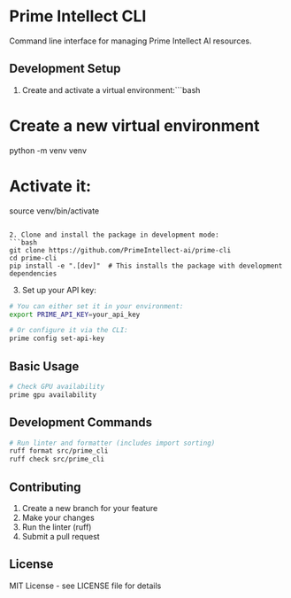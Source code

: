 # Prime Intellect CLI

Command line interface for managing Prime Intellect AI resources.

## Development Setup

1. Create and activate a virtual environment:```bash
# Create a new virtual environment
python -m venv venv

# Activate it:
source venv/bin/activate
```

2. Clone and install the package in development mode:
```bash
git clone https://github.com/PrimeIntellect-ai/prime-cli
cd prime-cli
pip install -e ".[dev]"  # This installs the package with development dependencies
```

3. Set up your API key:
```bash
# You can either set it in your environment:
export PRIME_API_KEY=your_api_key

# Or configure it via the CLI:
prime config set-api-key
```

## Basic Usage

```bash
# Check GPU availability
prime gpu availability
```

## Development Commands

```bash
# Run linter and formatter (includes import sorting)
ruff format src/prime_cli
ruff check src/prime_cli
```

## Contributing

1. Create a new branch for your feature
2. Make your changes
3. Run the linter (ruff)
4. Submit a pull request

## License

MIT License - see LICENSE file for details
